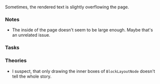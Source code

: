 Sometimes, the rendered text is slightly overflowing the page.

### Notes

-   The inside of the page doesn't seem to be large enough.
    Maybe that's an unrelated issue.

### Tasks

### Theories

-   I suspect, that only drawing the inner boxes of `BlockLayoutNode` doesn't tell the whole story.
